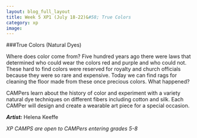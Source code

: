 ```yaml
---
layout: blog_full_layout
title: Week 5 XP1 (July 18-22)&#58; True Colors
category: xp
image: 
---
```


###True Colors (Natural Dyes)

Where does color come from? Five hundred years ago there were laws that determined who could wear the colors red and purple and who could not. These hard to find colors were reserved for royalty and church officials because they were so rare and expensive. Today we can find rags for cleaning the floor made from these once precious colors. What happened?

CAMPers learn about the history of color and experiment with a variety natural dye techniques on different fibers including cotton and silk. Each CAMPer will design and create a wearable art piece for a special occasion.

**_Artist:_** Helena Keeffe

*XP CAMPS are open to CAMPers entering grades 5-8*
